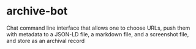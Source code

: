 # archive-bot
Chat command line interface that allows one to choose URLs, push them with metadata to a JSON-LD file, a markdown file, and a screenshot file, and store as an archival record
